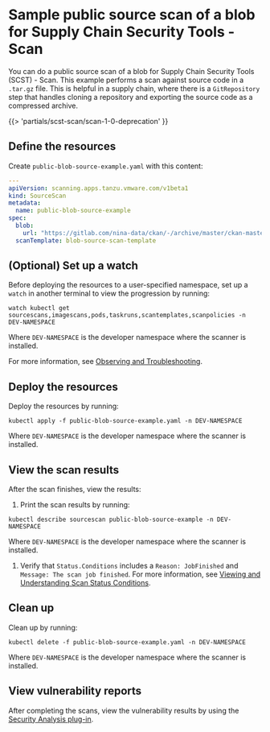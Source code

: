 # Sample public source scan of a blob for Supply Chain Security Tools - Scan

You can do a public source scan of a blob for Supply Chain Security Tools (SCST) - Scan. This
example performs a scan against source code in a `.tar.gz` file. This is helpful in a supply chain,
where there is a `GitRepository` step that handles cloning a repository and exporting the source
code as a compressed archive.

{{> 'partials/scst-scan/scan-1-0-deprecation' }}

## <a id="define-resources"></a> Define the resources

Create `public-blob-source-example.yaml` with this content:

```yaml
---
apiVersion: scanning.apps.tanzu.vmware.com/v1beta1
kind: SourceScan
metadata:
  name: public-blob-source-example
spec:
  blob:
    url: "https://gitlab.com/nina-data/ckan/-/archive/master/ckan-master.tar.gz"
  scanTemplate: blob-source-scan-template
```

## <a id="set-up-watch"></a> (Optional) Set up a watch

Before deploying the resources to a user-specified namespace, set up a `watch` in another terminal
to view the progression by running:

```console
watch kubectl get sourcescans,imagescans,pods,taskruns,scantemplates,scanpolicies -n DEV-NAMESPACE
```

Where `DEV-NAMESPACE` is the developer namespace where the scanner is installed.

For more information, see [Observing and Troubleshooting](../observing.hbs.md).

## <a id="deploy-resources"></a> Deploy the resources

Deploy the resources by running:

```console
kubectl apply -f public-blob-source-example.yaml -n DEV-NAMESPACE
```

Where `DEV-NAMESPACE` is the developer namespace where the scanner is installed.

## <a id="view-scan-results"></a> View the scan results

After the scan finishes, view the results:

1. Print the scan results by running:

```console
kubectl describe sourcescan public-blob-source-example -n DEV-NAMESPACE
```

Where `DEV-NAMESPACE` is the developer namespace where the scanner is installed.

1. Verify that `Status.Conditions` includes a `Reason: JobFinished` and
   `Message: The scan job finished`. For more information, see
   [Viewing and Understanding Scan Status Conditions](../results.hbs.md).

## <a id="clean-up"></a> Clean up

Clean up by running:

```console
kubectl delete -f public-blob-source-example.yaml -n DEV-NAMESPACE
```

Where `DEV-NAMESPACE` is the developer namespace where the scanner is installed.

## <a id="view-vuln-reports"></a> View vulnerability reports

After completing the scans, view the vulnerability results by using the
[Security Analysis plug-in](../../tap-gui/plugins/sa-tap-gui.hbs.md).
